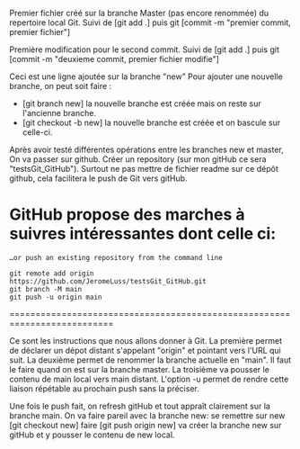Premier fichier créé sur la branche Master (pas encore renommée) du repertoire local Git. 
Suivi de [git add .] puis git [commit -m "premier commit, premier fichier"]

Première modification pour le second commit. 
Suivi de [git add .] puis git [commit -m "deuxieme commit, premier fichier modifie"]

Ceci est une ligne ajoutée sur la branche "new"
Pour ajouter une nouvelle branche, on peut soit faire :
- [git branch new] la nouvelle branche est créée mais on reste sur l'ancienne branche.
- [git checkout -b new] la nouvelle branche est créée et on bascule sur celle-ci.

Après avoir testé différentes opérations entre les branches new et master,
On va passer sur github. 
Créer un repository (sur mon gitHub ce sera "testsGit_GitHub"). 
Surtout ne pas mettre de fichier readme sur ce dépôt github, cela facilitera le push de Git
vers gitHub. 

GitHub propose des marches à suivres intéressantes dont celle ci:
   ==========================================================================
	…or push an existing repository from the command line

	git remote add origin https://github.com/JeromeLuss/testsGit_GitHub.git
	git branch -M main
	git push -u origin main
   ==========================================================================	

Ce sont les instructions que nous allons donner à Git. 
La première permet de déclarer un dépot distant s'appelant "origin" et pointant vers l'URL qui suit. 
La deuxième permet de renommer la branche actuelle en "main". Il faut le faire quand on est sur la branche master. 
La troisième va pousser le contenu de main local vers main distant. L'option -u permet de rendre cette liaison 
   répétable au prochain push sans la préciser. 
   
Une fois le push fait, on refresh gitHub et tout appraît clairement sur la branche main. 
On va faire pareil avec la branche new:
 se remettre sur new [git checkout new]
 faire [git push origin new]
 va créer la branche new sur gitHub et y pousser le contenu de new local. 
 